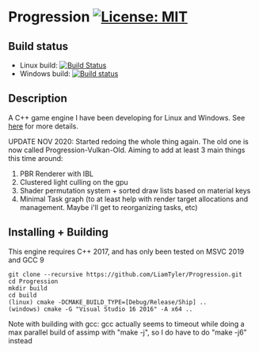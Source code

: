 # Progression [![License: MIT](https://img.shields.io/badge/License-MIT-blue.svg)](https://opensource.org/licenses/MIT)

## Build status
- Linux build: [![Build Status](https://travis-ci.org/LiamTyler/Progression.svg?branch=master)](https://travis-ci.org/LiamTyler/Progression)
- Windows build: [![Build status](https://ci.appveyor.com/api/projects/status/1q6bt9qdmnm3p866?svg=true)](https://ci.appveyor.com/project/LiamTyler/progression)

## Description
A C++ game engine I have been developing for Linux and Windows. See [here](https://liamtyler.github.io/portfolio/Progression/) for more details.

UPDATE NOV 2020: Started redoing the whole thing again. The old one is now called Progression-Vulkan-Old. Aiming to add at least 3 main things this time around:
1. PBR Renderer with IBL
2. Clustered light culling on the gpu
3. Shader permutation system + sorted draw lists based on material keys
4. Minimal Task graph (to at least help with render target allocations and management. Maybe i'll get to reorganizing tasks, etc)

## Installing + Building
This engine requires C++ 2017, and has only been tested on MSVC 2019 and GCC 9
```
git clone --recursive https://github.com/LiamTyler/Progression.git
cd Progression 
mkdir build
cd build
(linux) cmake -DCMAKE_BUILD_TYPE=[Debug/Release/Ship] ..
(windows) cmake -G "Visual Studio 16 2016" -A x64 ..
```

Note with building with gcc: gcc actually seems to timeout while doing a max parallel build of assimp with "make -j", so I do have to do "make -j6" instead
